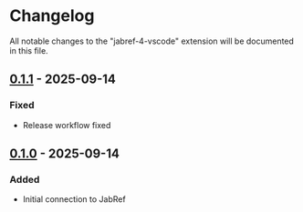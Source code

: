 # Changelog

All notable changes to the "jabref-4-vscode" extension will be documented in this file.

## [0.1.1] - 2025-09-14

### Fixed

- Release workflow fixed

## [0.1.0] - 2025-09-14

### Added

- Initial connection to JabRef

[0.1.1]: https://github.com/JabRef/lsp-vscode-extension/compare/0.1.0...0.1.1
[0.1.0]: https://github.com/JabRef/lsp-vscode-extension/releases/tag/0.1.0
